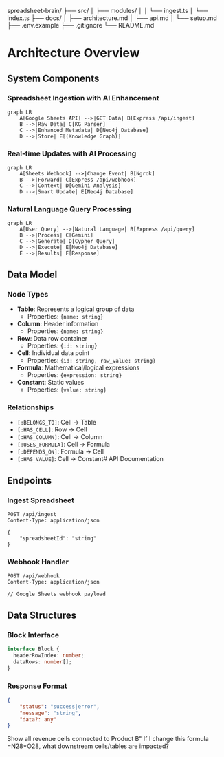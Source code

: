 spreadsheet-brain/
├── src/
│ ├── modules/
│ │ └── ingest.ts
│ └── index.ts
├── docs/
│ ├── architecture.md
│ ├── api.md
│ └── setup.md
├── .env.example
├── .gitignore
└── README.md

# Architecture Overview

## System Components

### Spreadsheet Ingestion with AI Enhancement

```mermaid
graph LR
    A[Google Sheets API] -->|GET Data| B[Express /api/ingest]
    B -->|Raw Data| C[KG Parser]
    C -->|Enhanced Metadata| D[Neo4j Database]
    D -->|Store| E[(Knowledge Graph)]
```

### Real-time Updates with AI Processing

```mermaid
graph LR
    A[Sheets Webhook] -->|Change Event| B[Ngrok]
    B -->|Forward| C[Express /api/webhook]
    C -->|Context| D[Gemini Analysis]
    D -->|Smart Update| E[Neo4j Database]
```

### Natural Language Query Processing

```mermaid
graph LR
    A[User Query] -->|Natural Language| B[Express /api/query]
    B -->|Process| C[Gemini]
    C -->|Generate| D[Cypher Query]
    D -->|Execute| E[Neo4j Database]
    E -->|Results| F[Response]
```

## Data Model

### Node Types

- **Table**: Represents a logical group of data
  - Properties: `{name: string}`
- **Column**: Header information
  - Properties: `{name: string}`
- **Row**: Data row container
  - Properties: `{id: string}`
- **Cell**: Individual data point
  - Properties: `{id: string, raw_value: string}`
- **Formula**: Mathematical/logical expressions
  - Properties: `{expression: string}`
- **Constant**: Static values
  - Properties: `{value: string}`

### Relationships

- `[:BELONGS_TO]`: Cell → Table
- `[:HAS_CELL]`: Row → Cell
- `[:HAS_COLUMN]`: Cell → Column
- `[:USES_FORMULA]`: Cell → Formula
- `[:DEPENDS_ON]`: Formula → Cell
- `[:HAS_VALUE]`: Cell → Constant# API Documentation

## Endpoints

### Ingest Spreadsheet

```http
POST /api/ingest
Content-Type: application/json

{
    "spreadsheetId": "string"
}
```

### Webhook Handler

```http
POST /api/webhook
Content-Type: application/json

// Google Sheets webhook payload
```

## Data Structures

### Block Interface

```typescript
interface Block {
  headerRowIndex: number;
  dataRows: number[];
}
```

### Response Format

```json
{
    "status": "success|error",
    "message": "string",
    "data?: any"
}
```


Show all revenue cells connected to Product B"
If I change this formula =N28*O28, what downstream cells/tables are impacted?